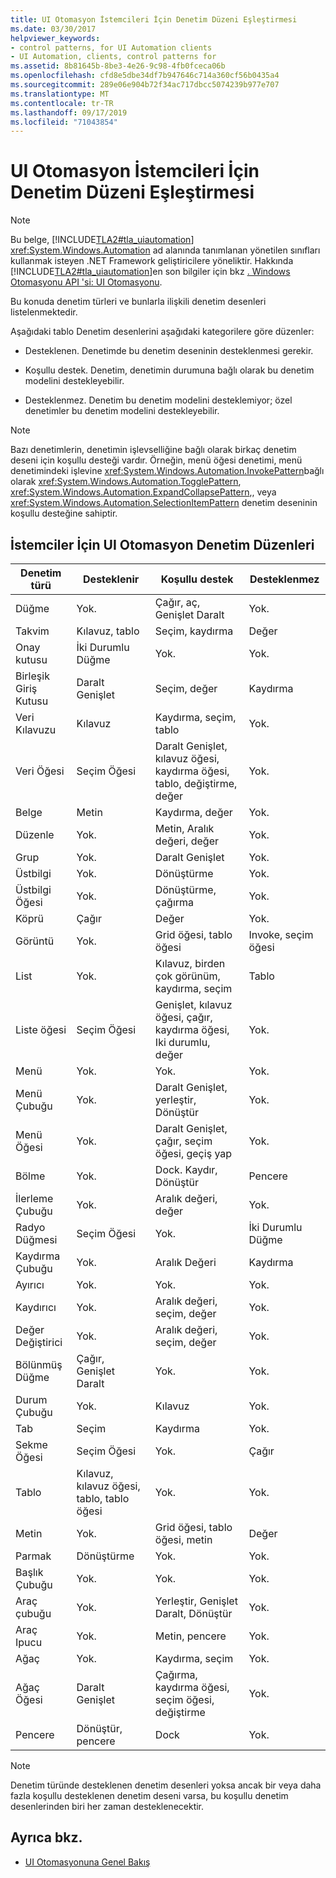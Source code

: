 ```yaml
---
title: UI Otomasyon İstemcileri İçin Denetim Düzeni Eşleştirmesi
ms.date: 03/30/2017
helpviewer_keywords:
- control patterns, for UI Automation clients
- UI Automation, clients, control patterns for
ms.assetid: 8b81645b-8be3-4e26-9c98-4fb0fceca06b
ms.openlocfilehash: cfd8e5dbe34df7b947646c714a360cf56b0435a4
ms.sourcegitcommit: 289e06e904b72f34ac717dbcc5074239b977e707
ms.translationtype: MT
ms.contentlocale: tr-TR
ms.lasthandoff: 09/17/2019
ms.locfileid: "71043854"
---
```

# <a name="control-pattern-mapping-for-ui-automation-clients"></a>UI Otomasyon İstemcileri İçin Denetim Düzeni Eşleştirmesi
> [!NOTE]
> Bu belge, [!INCLUDE[TLA2#tla_uiautomation](../../../includes/tla2sharptla-uiautomation-md.md)] <xref:System.Windows.Automation> ad alanında tanımlanan yönetilen sınıfları kullanmak isteyen .NET Framework geliştiricilere yöneliktir. Hakkında [!INCLUDE[TLA2#tla_uiautomation](../../../includes/tla2sharptla-uiautomation-md.md)]en son bilgiler için bkz [. Windows Otomasyonu API 'si: UI Otomasyonu](https://go.microsoft.com/fwlink/?LinkID=156746).  
  
 Bu konuda denetim türleri ve bunlarla ilişkili denetim desenleri listelenmektedir.  
  
 Aşağıdaki tablo Denetim desenlerini aşağıdaki kategorilere göre düzenler:  
  
- Desteklenen. Denetimde bu denetim deseninin desteklenmesi gerekir.  
  
- Koşullu destek. Denetim, denetimin durumuna bağlı olarak bu denetim modelini destekleyebilir.  
  
- Desteklenmez. Denetim bu denetim modelini desteklemiyor; özel denetimler bu denetim modelini destekleyebilir.  
  
> [!NOTE]
> Bazı denetimlerin, denetimin işlevselliğine bağlı olarak birkaç denetim deseni için koşullu desteği vardır. Örneğin, menü öğesi denetimi, menü denetimindeki işlevine <xref:System.Windows.Automation.InvokePattern>bağlı olarak <xref:System.Windows.Automation.TogglePattern>, <xref:System.Windows.Automation.ExpandCollapsePattern>,, veya <xref:System.Windows.Automation.SelectionItemPattern> denetim deseninin koşullu desteğine sahiptir.  
  
<a name="control_mapping_clients"></a>   
## <a name="ui-automation-control-patterns-for-clients"></a>İstemciler İçin UI Otomasyon Denetim Düzenleri  
  
|Denetim türü|Desteklenir|Koşullu destek|Desteklenmez|  
|------------------|---------------|-------------------------|-------------------|  
|Düğme|Yok.|Çağır, aç, Genişlet Daralt|Yok.|  
|Takvim|Kılavuz, tablo|Seçim, kaydırma|Değer|  
|Onay kutusu|İki Durumlu Düğme|Yok.|Yok.|  
|Birleşik Giriş Kutusu|Daralt Genişlet|Seçim, değer|Kaydırma|  
|Veri Kılavuzu|Kılavuz|Kaydırma, seçim, tablo|Yok.|  
|Veri Öğesi|Seçim Öğesi|Daralt Genişlet, kılavuz öğesi, kaydırma öğesi, tablo, değiştirme, değer|Yok.|  
|Belge|Metin|Kaydırma, değer|Yok.|  
|Düzenle|Yok.|Metin, Aralık değeri, değer|Yok.|  
|Grup|Yok.|Daralt Genişlet|Yok.|  
|Üstbilgi|Yok.|Dönüştürme|Yok.|  
|Üstbilgi Öğesi|Yok.|Dönüştürme, çağırma|Yok.|  
|Köprü|Çağır|Değer|Yok.|  
|Görüntü|Yok.|Grid öğesi, tablo öğesi|Invoke, seçim öğesi|  
|List|Yok.|Kılavuz, birden çok görünüm, kaydırma, seçim|Tablo|  
|Liste öğesi|Seçim Öğesi|Genişlet, kılavuz öğesi, çağır, kaydırma öğesi, Iki durumlu, değer|Yok.|  
|Menü|Yok.|Yok.|Yok.|  
|Menü Çubuğu|Yok.|Daralt Genişlet, yerleştir, Dönüştür|Yok.|  
|Menü Öğesi|Yok.|Daralt Genişlet, çağır, seçim öğesi, geçiş yap|Yok.|  
|Bölme|Yok.|Dock. Kaydır, Dönüştür|Pencere|  
|İlerleme Çubuğu|Yok.|Aralık değeri, değer|Yok.|  
|Radyo Düğmesi|Seçim Öğesi|Yok.|İki Durumlu Düğme|  
|Kaydırma Çubuğu|Yok.|Aralık Değeri|Kaydırma|  
|Ayırıcı|Yok.|Yok.|Yok.|  
|Kaydırıcı|Yok.|Aralık değeri, seçim, değer|Yok.|  
|Değer Değiştirici|Yok.|Aralık değeri, seçim, değer|Yok.|  
|Bölünmüş Düğme|Çağır, Genişlet Daralt|Yok.|Yok.|  
|Durum Çubuğu|Yok.|Kılavuz|Yok.|  
|Tab|Seçim|Kaydırma|Yok.|  
|Sekme Öğesi|Seçim Öğesi|Yok.|Çağır|  
|Tablo|Kılavuz, kılavuz öğesi, tablo, tablo öğesi|Yok.|Yok.|  
|Metin|Yok.|Grid öğesi, tablo öğesi, metin|Değer|  
|Parmak|Dönüştürme|Yok.|Yok.|  
|Başlık Çubuğu|Yok.|Yok.|Yok.|  
|Araç çubuğu|Yok.|Yerleştir, Genişlet Daralt, Dönüştür|Yok.|  
|Araç Ipucu|Yok.|Metin, pencere|Yok.|  
|Ağaç|Yok.|Kaydırma, seçim|Yok.|  
|Ağaç Öğesi|Daralt Genişlet|Çağırma, kaydırma öğesi, seçim öğesi, değiştirme|Yok.|  
|Pencere|Dönüştür, pencere|Dock|Yok.|  
  
> [!NOTE]
> Denetim türünde desteklenen denetim desenleri yoksa ancak bir veya daha fazla koşullu desteklenen denetim deseni varsa, bu koşullu denetim desenlerinden biri her zaman desteklenecektir.  
  
## <a name="see-also"></a>Ayrıca bkz.

- [UI Otomasyonuna Genel Bakış](ui-automation-overview.md)
